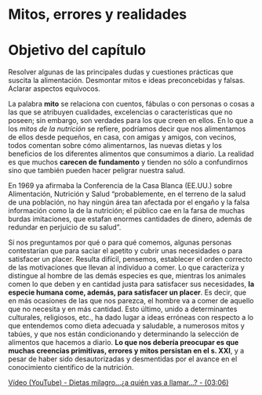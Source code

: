 # Mitos, errores y realidades

# Objetivo del capítulo

Resolver algunas de las principales dudas y cuestiones prácticas que suscita la alimentación. Desmontar mitos e ideas preconcebidas y falsas. Aclarar aspectos equívocos.

La palabra **mito** se relaciona con cuentos, fábulas o con personas o cosas a las que se atribuyen cualidades, excelencias o características que no poseen; sin embargo, son verdades para los que creen en ellos. En lo que a los _mitos de la nutrición_ se refiere, podríamos decir que nos alimentamos de ellos desde pequeños, en casa, con amigas y amigos, con vecinos, todos comentan sobre cómo alimentarnos, las nuevas dietas y los beneficios de los diferentes alimentos que consumimos a diario. La realidad es que muchos **carecen de fundamento** y tienden no sólo a confundirnos sino que también pueden hacer peligrar nuestra salud.

En 1969 ya afirmaba la Conferencia de la Casa Blanca (EE.UU.) sobre Alimentación, Nutrición y Salud “probablemente, en el terreno de la salud de una población, no hay ningún área tan afectada por el engaño y la falsa información como la de la nutrición; el público cae en la farsa de muchas burdas imitaciones, que estafan enormes cantidades de dinero, además de redundar en perjuicio de su salud”.

Sí nos preguntamos por qué o para qué comemos, algunas personas contestarían que para saciar el apetito y cubrir unas necesidades o para satisfacer un placer. Resulta difícil, pensemos, establecer el orden correcto de las motivaciones que llevan al individuo a comer. Lo que caracteriza y distingue al hombre de las demás especies es que, mientras los animales comen lo que deben y en cantidad justa para satisfacer sus necesidades, **la especie humana come, además, para satisfacer un placer**. Es decir, que en más ocasiones de las que nos parezca, el hombre va a comer de aquello que no necesita y en más cantidad. Esto último, unido a determinantes culturales, religiosos, etc., ha dado lugar a ideas erróneas con respecto a lo que entendemos como dieta adecuada y saludable, a numerosos mitos y tabúes, y que nos están condicionando y determinando la selección de alimentos que hacemos a diario. **Lo que nos debería preocupar es que** **muchas creencias primitivas, errores y mitos persistan en el s. XXI**, y a pesar de haber sido desautorizadas y desmentidas por el avance en el conocimiento científico de la nutrición.

[Vídeo (YouTube) - Dietas milagro...¿a quién vas a llamar...? - (03:06)](https://www.youtube.com/watch?v=rkVXeEgGYmo)